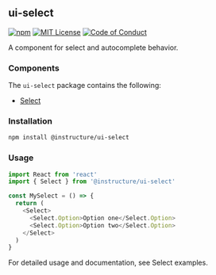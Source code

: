 ## ui-select

[![npm][npm]][npm-url]
[![MIT License][license-badge]][license]
[![Code of Conduct][coc-badge]][coc]

A component for select and autocomplete behavior.

### Components

The `ui-select` package contains the following:

- [Select](Select)

### Installation

```sh
npm install @instructure/ui-select
```

### Usage

```js
import React from 'react'
import { Select } from '@instructure/ui-select'

const MySelect = () => {
  return (
    <Select>
      <Select.Option>Option one</Select.Option>
      <Select.Option>Option two</Select.Option>
    </Select>
  )
}
```

For detailed usage and documentation, see Select examples.

[npm]: https://img.shields.io/npm/v/@instructure/ui-select.svg
[npm-url]: https://npmjs.com/package/@instructure/ui-select
[license-badge]: https://img.shields.io/npm/l/instructure-ui.svg?style=flat-square
[license]: https://github.com/instructure/instructure-ui/blob/master/LICENSE.md
[coc-badge]: https://img.shields.io/badge/code%20of-conduct-ff69b4.svg?style=flat-square
[coc]: https://github.com/instructure/instructure-ui/blob/master/CODE_OF_CONDUCT.md
